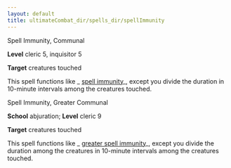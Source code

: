 ```yaml
---
layout: default
title: ultimateCombat_dir/spells_dir/spellImmunity
---
```

Spell Immunity, Communal

**Level** cleric 5, inquisitor 5

**Target** creatures touched

This spell functions like _ [spell immunity](spells_dir/spellImmunity#_spell-immunity)_, except you divide the duration in 10-minute intervals among the creatures touched.

Spell Immunity, Greater Communal

**School** abjuration; **Level** cleric 9

**Target** creatures touched

This spell functions like _ [greater spell immunity](spells_dir/spellImmunity#_spell-immunity-greater)_, except you divide the duration among the creatures in 10-minute intervals among the creatures touched.

